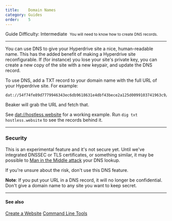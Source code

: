 ```yaml
---
title:    Domain Names
category: Guides
order:    5
---
```


<span class="label label-gray">Guide</span>
<span class="label label-yellow">Difficulty: Intermediate</span>
&nbsp;<small class="muted">You will need to know how to create DNS records.</small>

<hr class="nomargin">

You can use DNS to give your Hyperdrive site a nice, human-readable name.
This has the added benefit of making a Hyperdrive site reconfigurable.
If (for instance) you lose your site's private key, you can create a new copy of the site with a new keypair, and update the DNS record.

To use DNS, add a TXT record to your domain name with the full URL of your Hyperdrive site.
For example:

```
dat://54f74fe89d7779946343ec6db9618631e4dbf43bece2a125d0099103741963c9/
```

Beaker will grab the URL and fetch that.

See <a href="dat://hostless.website">dat://hostless.website</a> for a working example.
Run `dig txt hostless.website` to see the records behind it.

<hr class="nomargin">

### Security

This is an experimental feature and it's not secure yet.
Until we've integrated DNSSEC or TLS certificates, or something similar, it may be possible to <a href="https://en.wikipedia.org/wiki/Man-in-the-middle_attack">Man in the Middle attack</a> your DNS lookup.

If you're unsure about the risk, don't use this DNS feature.

**Note**: If you put your URL in a DNS record, it will no longer be confidential.
Don't give a domain name to any site you want to keep secret.

<hr class="nomargin">

#### See also

<a class="btn btn-block" href="/docs/guides/create-a-website.html"><i class="fa fa-file-code-o" aria-hidden="true"></i> Create a Website</a>
<a class="btn btn-block" href="/docs/cli.html"><i class="fa fa-terminal" aria-hidden="true"></i> Command Line Tools</a>